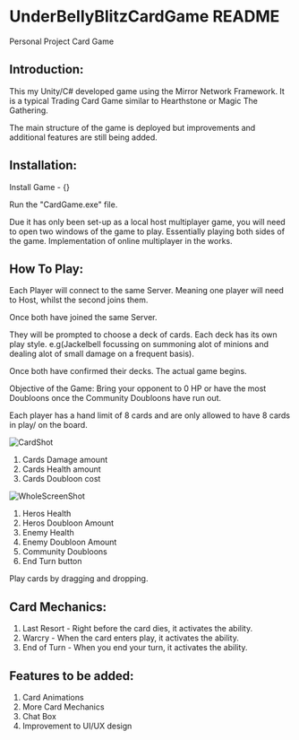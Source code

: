 # UnderBellyBlitzCardGame README
Personal Project Card Game

## Introduction:
This my Unity/C# developed game using the Mirror Network Framework. It is a typical Trading Card Game similar to Hearthstone or Magic The Gathering.

The main structure of the game is deployed but improvements and additional features are still being added.

## Installation:

Install Game - {}

Run the "CardGame.exe" file.

Due it has only been set-up as a local host multiplayer game, you will need to open two windows of the game to play. Essentially playing both sides of the game.
Implementation of online multiplayer in the works.

## How To Play:
Each Player will connect to the same Server. Meaning one player will need to Host, whilst the second joins them.

Once both have joined the same Server.

They will be prompted to choose a deck of cards. Each deck has its own play style. e.g(Jackelbell focussing on summoning alot of minions and dealing alot of small damage on a frequent basis).

Once both have confirmed their decks. The actual game begins.

Objective of the Game: Bring your opponent to 0 HP or have the most Doubloons once the Community Doubloons have run out.

Each player has a hand limit of 8 cards and are only allowed to have 8 cards in play/ on the board.

![CardShot](https://github.com/PereiraJames/UnderbellyBlitz/assets/82026997/a31798c4-45a7-41d7-9be1-a8de39102731)

1) Cards Damage amount
2) Cards Health amount
3) Cards Doubloon cost

![WholeScreenShot](https://github.com/PereiraJames/UnderbellyBlitz/assets/82026997/9c790cfe-8945-42a1-845e-8f495fa1b668)

1) Heros Health
2) Heros Doubloon Amount
3) Enemy Health
4) Enemy Doubloon Amount
5) Community Doubloons
6) End Turn button

Play cards by dragging and dropping.

## Card Mechanics:
1) Last Resort - Right before the card dies, it activates the ability.
2) Warcry - When the card enters play, it activates the ability.
3) End of Turn - When you end your turn, it activates the ability.

## Features to be added:
1) Card Animations
2) More Card Mechanics
3) Chat Box
4) Improvement to UI/UX design
